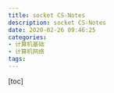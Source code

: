 ```yaml
---
title: socket CS-Notes
description: socket CS-Notes
date: 2020-02-26 09:46:25
categories:
- 计算机基础
- 计算机网络
tags:
---
```


[toc]

